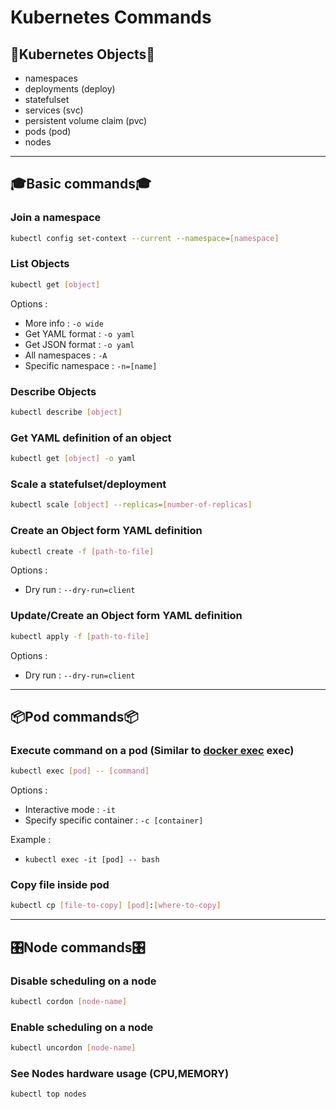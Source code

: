 # Kubernetes Commands

## 🧩Kubernetes Objects🧩

- namespaces
- deployments (deploy)
- statefulset
- services (svc)
- persistent volume claim (pvc)
- pods (pod)
- nodes

---

## 🎓Basic commands🎓

### Join a namespace

``` bash
kubectl config set-context --current --namespace=[namespace]
```

### List Objects

``` bash
kubectl get [object]
```

Options :

- More info : `-o wide`
- Get YAML format : `-o yaml`
- Get JSON format : `-o yaml`
- All namespaces : `-A`
- Specific namespace : `-n=[name]`

### Describe Objects

``` bash
kubectl describe [object]
```

### Get YAML definition of an object

``` bash
kubectl get [object] -o yaml
```

### Scale a statefulset/deployment

``` bash
kubectl scale [object] --replicas=[number-of-replicas]
```

### Create an Object form YAML definition

``` bash
kubectl create -f [path-to-file]
```

Options :

- Dry run : `--dry-run=client`

### Update/Create an Object form YAML definition

``` bash
kubectl apply -f [path-to-file]
```

Options :

- Dry run : `--dry-run=client`

---

## 📦Pod commands📦

### Execute command on a pod (Similar to [docker exec](../Docker/Docker_Commands.md#execute-command-in-container) exec)

``` bash
kubectl exec [pod] -- [command]
```

Options :

- Interactive mode : `-it`
- Specify specific container : `-c [container]`

Example :

- `kubectl exec -it [pod] -- bash`

### Copy file inside pod

``` bash
kubectl cp [file-to-copy] [pod]:[where-to-copy]
```

---

## 🎛️Node commands🎛️

### Disable scheduling on a node

``` bash
kubectl cordon [node-name]
```

### Enable scheduling on a node

``` bash
kubectl uncordon [node-name]
```

### See Nodes hardware usage (CPU,MEMORY)

``` bash
kubectl top nodes
```
